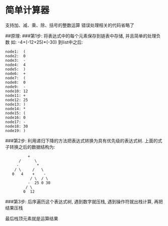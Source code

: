 # 简单计算器
  支持加、减、乘、除、括号的整数运算
  错误处理相关的代码省略了

##原理: 
###第1步: 
将表达式中的每个元素保存到链表中存储, 并且简单的处理负数
如: -4+(-12+25)*(-30) 到list中之后: 

    node1:  (
    node2:  0
    node3:  -
    node4:  4
    node5:  )
    node6:  +
    node7:  (
    node8:  0
    node9:  -
    node10: 12
    node11: +
    node12: 25
    node13: )
    node14: *
    node15: (
    node16: 0
    node17: -
    node18: 30
    node19: )
    
###第2步: 利用递归下降的方法把表达式转换为具有优先级的表达式树. 
上面的式子转换之后的数据结构为:

              +
          /      \
         -        *
        / \     /   \
       0   4    +    -
               / \  / \
              -  25 0 30
             / \
            0  12
            
###第3步: 后序遍历这个表达式树, 遇到数字就压栈, 遇到操作符就出栈计算, 再把结果压栈

最后栈顶元素就是运算结果






